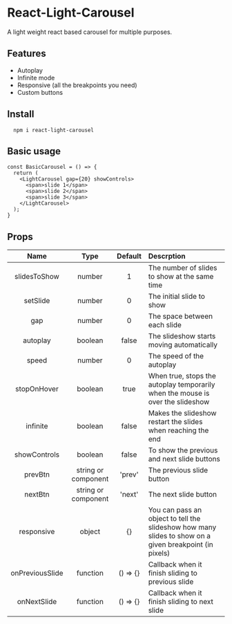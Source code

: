 # React-Light-Carousel
A light weight react based carousel for multiple purposes.

## Features
* Autoplay
* Infinite mode
* Responsive (all the breakpoints you need)
* Custom buttons

## Install

```
  npm i react-light-carousel
```

## Basic usage

```
const BasicCarousel = () => {
  return (
    <LightCarousel gap={20} showControls>
      <span>slide 1</span>
      <span>slide 2</span>
      <span>slide 3</span>
    </LightCarousel>
  );
}
```

## Props

| Name | Type | Default | Descrption |
|:----:|:----:|:-------:|:-----------|
| slidesToShow | number | 1 | The number of slides to show at the same time |
| setSlide | number | 0 | The initial slide to show
| gap | number | 0 | The space between each slide
| autoplay | boolean | false | The slideshow starts moving automatically
| speed | number | 0 | The speed of the autoplay
| stopOnHover | boolean | true | When true, stops the autoplay temporarily when the mouse is over the slideshow
| infinite | boolean | false | Makes the slideshow restart the slides when reaching the end
| showControls | boolean | false | To show the previous and next slide buttons
| prevBtn | string or component | 'prev' | The previous slide button
| nextBtn | string or component | 'next' | The next slide button
| responsive | object | {} | You can pass an object to tell the slideshow how many slides to show on a given breakpoint (in pixels)
| onPreviousSlide | function | () => {} | Callback when it finish sliding to previous slide
| onNextSlide | function | () => {} | Callback when it finish sliding to next slide